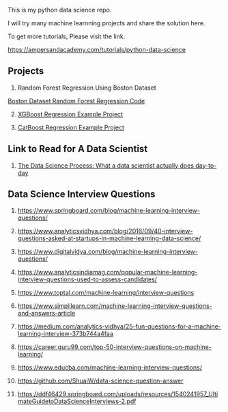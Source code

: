 This is my python data science repo.

I will try many machine learnning projects and share the solution here.


To get more tutorials, Please visit the link.

https://ampersandacademy.com/tutorials/python-data-science


## Projects

1. Random Forest Regression Using Boston Dataset

  <a href="https://github.com/bharathirajatut/python-data-science/tree/master/Random%20Forest%20Regression%20-%20Boston%20Dataset"> Boston Dataset Random Forest Regression Code</a>
  
2. <a href="https://github.com/bharathirajatut/python-data-science/tree/master/xgboost-Regression-Example-Project">XGBoost Regression Example Project</a>

3. <a href="https://github.com/bharathirajatut/python-data-science/tree/master/catboost-Regression-Example-Project">CatBoost Regression Example Project</a>


 
## Link to Read for A Data Scientist

1. <a href="https://medium.springboard.com/the-data-science-process-the-complete-laymans-guide-to-what-a-data-scientist-actually-does-ca3e166b7c67">The Data Science Process: What a data scientist actually does day-to-day</a>


## Data Science Interview Questions

1. https://www.springboard.com/blog/machine-learning-interview-questions/

2. https://www.analyticsvidhya.com/blog/2016/09/40-interview-questions-asked-at-startups-in-machine-learning-data-science/

3. https://www.digitalvidya.com/blog/machine-learning-interview-questions/

4. https://www.analyticsindiamag.com/popular-machine-learning-interview-questions-used-to-assess-candidates/

5. https://www.toptal.com/machine-learning/interview-questions

6. https://www.simplilearn.com/machine-learning-interview-questions-and-answers-article

7. https://medium.com/analytics-vidhya/25-fun-questions-for-a-machine-learning-interview-373b744a4faa

8. https://career.guru99.com/top-50-interview-questions-on-machine-learning/

9. https://www.educba.com/machine-learning-interview-questions/

10. https://github.com/ShuaiW/data-science-question-answer

11. https://ddf46429.springboard.com/uploads/resources/1540241957_UltimateGuidetoDataScienceInterviews-2.pdf


